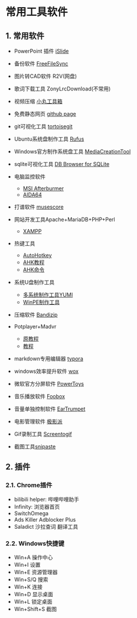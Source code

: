 # 常用工具软件

## 1. 常用软件

- PowerPoint 插件 [iSlide](https://www.islide.cc/)

- 备份软件 [FreeFileSync](https://freefilesync.org/)

- 图片转CAD软件 R2V(网盘)

- 歌词下载工具 ZonyLrcDownload(不常用)

- 视频压缩 [小丸工具箱](https://maruko.appinn.me/)

- 免费静态网页 [github page](https://pages.github.com/)

- git可视化工具 [tortoisegit](https://tortoisegit.org/)

- Ubuntu系统盘制作工具 [Rufus](https://rufus.en.softonic.com/)

- Windows官方制作系统盘工具 [MediaCreationTool](https://www.microsoft.com/zh-cn/software-download/windows10?OCID=WIP_r_Win10_Body_AddPC)

- sqlite可视化工具 [DB Browser for SQLite](https://sqlitebrowser.org/)

- 电脑监控软件
  - [MSI Afterburmer](https://cn.msi.com/page/afterburner)
  - [AIDA64](https://www.aida64.com/products)

- 打谱软件 [musescore](https://musescore.org/zh-hans)

- 网站开发工具Apache+MariaDB+PHP+Perl
  - [XAMPP](https://www.apachefriends.org/index.html)

- 热键工具
  - [AutoHotkey](https://www.autohotkey.com/)
  - [AHK教程](https://ahkcn.github.io/docs/AutoHotkey.htm)
  - [AHK命令](https://www.cnblogs.com/imsoft/p/ahk.html)

- 系统U盘制作工具
  - [多系统制作工具YUMI](https://www.pendrivelinux.com/yumi-multiboot-usb-creator/)
  - [WinPE制作工具](https://www.aomeitech.com/pe-builder.html?from=en_nav_utilities)

- 压缩软件 [Bandizip](https://cn.bandisoft.com/bandizip/)

- Potplayer+Madvr
  - [原教程](http://www.hangge.com/blog/cache/detail_1461.html)
  - [教程](https://www.cnblogs.com/sky-heaven/p/8904317.html)

- markdown专用编辑器 [typora](https://typora.io/)

- windows效率提升软件 [wox](https://github.com/Wox-launcher/Wox/releases)

- 微软官方分屏软件 [PowerToys](https://github.com/microsoft/PowerToys)

- 音乐播放软件 [Foobox](http://www.foobar2000.com.cn/interface/showimg.php?lang=cn&id=73)

- 音量单独控制软件 [EarTrumpet](https://www.microsoft.com/en-us/p/eartrumpet/9nblggh516xp#activetab=pivot:overviewtab)

- 电影管理软件 [极影派](http://www.jeenpi.com/)

- Gif录制工具 [Screentogif](https://www.screentogif.com/)

- 截图工具[snipaste](https://zh.snipaste.com/)

## 2. 插件

### 2.1. Chrome插件

- bilibili helper: 哔哩哔哩助手
- Infinity: 浏览器首页
- SwitchOmega
- Ads Killer Adblocker Plus
- Saladict 沙拉查词 翻译工具

### 2.2. Windows快捷键

- Win+A 操作中心
- Win+I 设置
- Win+E 资源管理器
- Win+S/Q 搜索
- Win+K 连接
- Win+D 显示桌面
- Win+L 锁定桌面
- Win+Shift+S 截图
